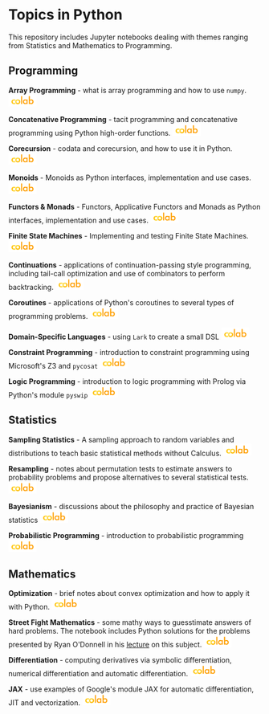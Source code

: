 # Topics in Python

This repository includes Jupyter notebooks dealing with themes ranging from Statistics and Mathematics to Programming.

## Programming

**Array Programming** - what is array programming and how to use `numpy`.
<a href="https://colab.research.google.com/github/jpneto/topicsInPython/blob/main/notebooks/ArrayProgramming.ipynb">
<img border="0" alt="Run on Colab" src="imgs/colab_icon.png" width="56" height="24">
</a>

**Concatenative Programming** - tacit programming and concatenative programming using Python high-order functions.
<a href="https://colab.research.google.com/github/jpneto/topicsInPython/blob/main/notebooks/ConcatenativeProgramming.ipynb">
<img border="0" alt="Run on Colab" src="imgs/colab_icon.png" width="56" height="24">
</a>

**Corecursion** - codata and corecursion, and how to use it in Python.
<a href="https://colab.research.google.com/github/jpneto/topicsInPython/blob/main/notebooks/Corecursion.ipynb">
<img border="0" alt="Run on Colab" src="imgs/colab_icon.png" width="56" height="24">
</a>

**Monoids** - Monoids as Python interfaces, implementation and use cases.
<a href="https://colab.research.google.com/github/jpneto/topicsInPython/blob/main/notebooks/Monoids.ipynb">
<img border="0" alt="Run on Colab" src="imgs/colab_icon.png" width="56" height="24">
</a>

**Functors & Monads** - Functors, Applicative Functors and Monads as Python interfaces, implementation and use cases.
<a href="https://colab.research.google.com/github/jpneto/topicsInPython/blob/main/notebooks/Functors_and_Monads.ipynb">
<img border="0" alt="Run on Colab" src="imgs/colab_icon.png" width="56" height="24">
</a>

**Finite State Machines** - Implementing and testing Finite State Machines.
<a href="https://colab.research.google.com/github/jpneto/topicsInPython/blob/main/notebooks/Finite State Machines.ipynb">
<img border="0" alt="Run on Colab" src="imgs/colab_icon.png" width="56" height="24">
</a>

**Continuations** - applications of continuation-passing style programming, including tail-call optimization and use of combinators to perform backtracking.
<a href="https://colab.research.google.com/github/jpneto/topicsInPython/blob/main/notebooks/Continuations.ipynb">
<img border="0" alt="Run on Colab" src="imgs/colab_icon.png" width="56" height="24">
</a>

**Coroutines** - applications of Python's coroutines to several types of programming problems.
<a href="https://colab.research.google.com/github/jpneto/topicsInPython/blob/main/notebooks/Coroutines.ipynb">
<img border="0" alt="Run on Colab" src="imgs/colab_icon.png" width="56" height="24">
</a>

**Domain-Specific Languages** - using `Lark` to create a small DSL
<a href="https://colab.research.google.com/github/jpneto/topicsInPython/blob/main/notebooks/Domain-SpecificLanguages.ipynb">
<img border="0" alt="Run on Colab" src="imgs/colab_icon.png" width="56" height="24">
</a>

**Constraint Programming** - introduction to constraint programming using Microsoft's Z3 and `pycosat`
<a href="https://colab.research.google.com/github/jpneto/topicsInPython/blob/main/notebooks/ConstraintProgramming.ipynb">
<img border="0" alt="Run on Colab" src="imgs/colab_icon.png" width="56" height="24">
</a>

**Logic Programming** - introduction to logic programming with Prolog via Python's module `pyswip`
<a href="https://colab.research.google.com/github/jpneto/topicsInPython/blob/main/notebooks/LogicProgramming.ipynb">
<img border="0" alt="Run on Colab" src="imgs/colab_icon.png" width="56" height="24">
</a>

## Statistics 

**Sampling Statistics** - A sampling approach to random variables and distributions to teach basic statistical methods without Calculus.
<a href="https://colab.research.google.com/github/jpneto/topicsInPython/blob/main/notebooks/Sampling Statistics.ipynb">
<img border="0" alt="Run on Colab" src="imgs/colab_icon.png" width="56" height="24">
</a>

**Resampling** - notes about permutation tests to estimate answers to probability problems and propose alternatives to several statistical tests.
<a href="https://colab.research.google.com/github/jpneto/topicsInPython/blob/main/notebooks/Resampling.ipynb">
<img border="0" alt="Run on Colab" src="imgs/colab_icon.png" width="56" height="24">
</a>

**Bayesianism** - discussions about the philosophy and practice of Bayesian statistics
<a href="https://colab.research.google.com/github/jpneto/topicsInPython/blob/main/notebooks/ProbabilisticProgramming.ipynb">
<img border="0" alt="Run on Colab" src="imgs/colab_icon.png" width="56" height="24">
</a>


**Probabilistic Programming** - introduction to probabilistic programming
<a href="https://colab.research.google.com/github/jpneto/topicsInPython/blob/main/notebooks/ProbabilisticProgramming.ipynb">
<img border="0" alt="Run on Colab" src="imgs/colab_icon.png" width="56" height="24">
</a>

## Mathematics

**Optimization** - brief notes about convex optimization and how to apply it with Python.
<a href="https://colab.research.google.com/github/jpneto/topicsInPython/blob/main/notebooks/Optimization.ipynb">
<img border="0" alt="Run on Colab" src="imgs/colab_icon.png" width="56" height="24">
</a>

**Street Fight Mathematics** - some mathy ways to guesstimate answers of hard problems. The notebook includes Python solutions for the problems presented by Ryan O'Donnell in his [lecture](https://www.youtube.com/watch?v=qP4XEZ54eSc) on this subject.
<a href="https://colab.research.google.com/github/jpneto/topicsInPython/blob/main/notebooks/StreetFightMath.ipynb">
<img border="0" alt="Run on Colab" src="imgs/colab_icon.png" width="56" height="24">
</a>

**Differentiation** - computing derivatives via symbolic differentiation, numerical differentiation and automatic differentiation.
<a href="https://colab.research.google.com/github/jpneto/topicsInPython/blob/main/notebooks/Differentiation.ipynb">
<img border="0" alt="Run on Colab" src="imgs/colab_icon.png" width="56" height="24">
</a>

**JAX** - use examples of Google's module JAX for automatic differentiation, JIT and vectorization.
<a href="https://colab.research.google.com/github/jpneto/topicsInPython/blob/main/notebooks/JAX.ipynb">
<img border="0" alt="Run on Colab" src="imgs/colab_icon.png" width="56" height="24">
</a>
